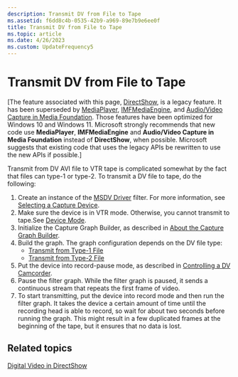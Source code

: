 ```yaml
---
description: Transmit DV from File to Tape
ms.assetid: f6dd8c4b-0535-42b9-a969-89e7b9e6ee0f
title: Transmit DV from File to Tape
ms.topic: article
ms.date: 4/26/2023
ms.custom: UpdateFrequency5
---
```


# Transmit DV from File to Tape

\[The feature associated with this page, [DirectShow](/windows/win32/directshow/directshow), is a legacy feature. It has been superseded by [MediaPlayer](/uwp/api/Windows.Media.Playback.MediaPlayer), [IMFMediaEngine](/windows/win32/api/mfmediaengine/nn-mfmediaengine-imfmediaengine), and [Audio/Video Capture in Media Foundation](windows/win32/medfound/audio-video-capture-in-media-foundation). Those features have been optimized for Windows 10 and Windows 11. Microsoft strongly recommends that new code use **MediaPlayer**, **IMFMediaEngine** and **Audio/Video Capture in Media Foundation** instead of **DirectShow**, when possible. Microsoft suggests that existing code that uses the legacy APIs be rewritten to use the new APIs if possible.\]

Transmit from DV AVI file to VTR tape is complicated somewhat by the fact that files can type-1 or type-2. To transmit a DV file to tape, do the following:

1.  Create an instance of the [MSDV Driver](msdv-driver.md) filter. For more information, see [Selecting a Capture Device](selecting-a-capture-device.md).
2.  Make sure the device is in VTR mode. Otherwise, you cannot transmit to tape.See [Device Mode](device-mode.md).
3.  Initialize the Capture Graph Builder, as described in [About the Capture Graph Builder](about-the-capture-graph-builder.md).
4.  Build the graph. The graph configuration depends on the DV file type:
    -   [Transmit from Type-1 File](transmit-from-type-1-file.md)
    -   [Transmit from Type-2 File](transmit-from-type-2-file.md)
5.  Put the device into record-pause mode, as described in [Controlling a DV Camcorder](controlling-a-dv-camcorder.md).
6.  Pause the filter graph. While the filter graph is paused, it sends a continuous stream that repeats the first frame of video.
7.  To start transmitting, put the device into record mode and then run the filter graph. It takes the device a certain amount of time until the recording head is able to record, so wait for about two seconds before running the graph. This might result in a few duplicated frames at the beginning of the tape, but it ensures that no data is lost.

## Related topics

<dl> <dt>

[Digital Video in DirectShow](digital-video-in-directshow.md)
</dt> </dl>

 

 



